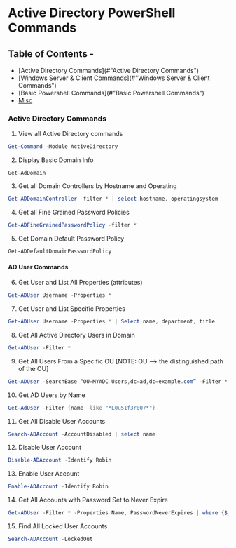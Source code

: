 # Active Directory PowerShell Commands

## Table of Contents -

- [Active Directory Commands](#"Active Directory Commands")
- [Windows Server & Client Commands](#"Windows Server & Client Commands")
- [Basic Powershell Commands](#"Basic Powershell Commands")
- [Misc](#Misc)


### Active Directory Commands

1. View all Active Directory commands

```powershell
Get-Command -Module ActiveDirectory
```

2. Display Basic Domain Info

```powerhell
Get-AdDomain
```

3. Get all Domain Controllers by Hostname and Operating

```powershell
Get-ADDomainController -filter * | select hostname, operatingsystem
```

4. Get all Fine Grained Password Policies

```powershell
Get-ADFineGrainedPasswordPolicy -filter *
```

5. Get Domain Default Password Policy

```powerhell
Get-ADDefaultDomainPasswordPolicy
```

#### AD User Commands

6. Get User and List All Properties (attributes)

```powershell
Get-ADUser Username -Properties *
```

7. Get User and List Specific Properties

```powershell
Get-ADUser Username -Properties * | Select name, department, title
```

8. Get All Active Directory Users in Domain

```powershell
Get-ADUser -Filter *
```

9. Get All Users From a Specific OU [NOTE: OU --> the distinguished path of the OU]

```powershell
Get-ADUser -SearchBase “OU=MYADC Users,dc=ad,dc=example.com” -Filter *
```

10. Get AD Users by Name

```powershell
Get-AdUser -Filter {name -like "*L0u51f3r007*"}
```

11. Get All Disable User Accounts

```powershell
Search-ADAccount -AccountDisabled | select name
```

12. Disable User Account

```powershell
Disable-ADAccount -Identify Robin
```

13. Enable User Account

```powershell
Enable-ADAccount -Identify Robin
```

14. Get All Accounts with Password Set to Never Expire

```powershell
Get-ADUser -Filter * -Properties Name, PasswordNeverExpires | where {$_.passwordNeverExpires -eq "true"} | Select-Object DistinguishedName,Name,Enabled
```

15. Find All Locked User Accounts

```powershell
Search-ADAccount -LockedOut
```
